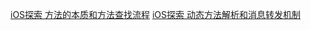[iOS探索 方法的本质和方法查找流程](https://juejin.im/post/5e2be84ae51d454d5177b512)
[iOS探索 动态方法解析和消息转发机制](https://juejin.im/post/5e396c256fb9a07cbb6e29ae)
